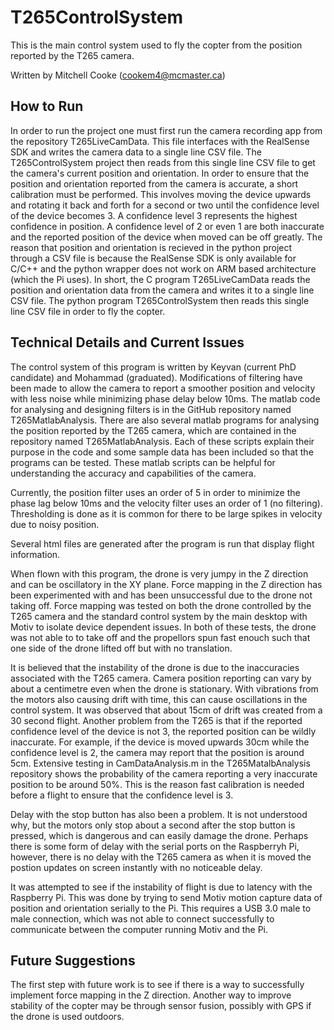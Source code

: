 # T265ControlSystem
This is the main control system used to fly the copter from the position reported by the T265 camera.

Written by Mitchell Cooke (cookem4@mcmaster.ca)

## How to Run
In order to run the project one must first run the camera recording app from the repository T265LiveCamData. This file interfaces with the RealSense SDK and writes the camera data to a single line CSV file. The T265ControlSystem project then reads from this single line CSV file to get the camera's current position and orientation. In order to ensure that the position and orientation reported from the camera is accurate, a short calibration must be performed. This involves moving the device upwards and rotating it back and forth for a second or two until the confidence level of the device becomes 3. A confidence level 3 represents the highest confidence in position. A confidence level of 2 or even 1 are both inaccurate and the reported position of the device when moved can be off greatly. The reason that position and orientation is recieved in the python project through a CSV file is because the RealSense SDK is only available for C/C++ and the python wrapper does not work on ARM based architecture (which the Pi uses). In short, the C program T265LiveCamData reads the position and orientation data from the camera and writes it to a single line CSV file. The python program T265ControlSystem then reads this single line CSV file in order to fly the copter.
 
## Technical Details and Current Issues
The control system of this program is written by Keyvan (current PhD candidate) and Mohammad (graduated). Modifications of filtering have been made to allow the camera to report a smoother position and velocity with less noise while minimizing phase delay below 10ms. The matlab code for analysing and designing filters is in the GitHub repository named T265MatlabAnalysis. There are also several matlab programs for analysing the position reported by the T265 camera, which are contained in the repository named T265MatlabAnalysis. Each of these scripts explain their purpose in the code and some sample data has been included so that the programs can be tested. These matlab scripts can be helpful for understanding the accuracy and capabilities of the camera.

Currently, the position filter uses an order of 5 in order to minimize the phase lag below 10ms and the velocity filter uses an order of 1 (no filtering). Thresholding is done as it is common for there to be large spikes in velocity due to noisy position. 

Several html files are generated after the program is run that display flight information. 

When flown with this program, the drone is very jumpy in the Z direction and can be oscillatory in the XY plane. Force mapping in the Z direction has been experimented with and has been unsuccessful due to the drone not taking off. Force mapping was tested on both the drone controlled by the T265 camera and the standard control system by the main desktop with Motiv to isolate device dependent issues. In both of these tests, the drone was not able to to take off and the propellors spun fast enouch such that one side of the drone lifted off but with no translation.

It is believed that the instability of the drone is due to the inaccuracies associated with the T265 camera. Camera position reporting can vary by about a centimetre even when the drone is stationary. With vibrations from the motors also causing drift with time, this can cause oscillations in the control system. It was observed that about 15cm of drift was created from a 30 second flight. Another problem from the T265 is that if the reported confidence level of the device is not 3, the reported position can be wildly inaccurate. For example, if the device is moved upwards 30cm while the confidence level is 2, the camera may report that the position is around 5cm. Extensive testing in CamDataAnalysis.m in the T265MatalbAnalysis repository shows the probability of the camera reporting a very inaccurate position to be around 50%. This is the reason fast calibration is needed before a flight to ensure that the confidence level is 3.

Delay with the stop button has also been a problem. It is not understood why, but the motors only stop about a second after the stop button is pressed, which is dangerous and can easily damage the drone. Perhaps there is some form of delay with the serial ports on the Raspberryh Pi, however, there is no delay with the T265 camera as when it is moved the postion updates on screen instantly with no noticeable delay.

It was attempted to see if the instability of flight is due to latency with the Raspberry Pi. This was done by trying to send Motiv motion capture data of position and orientation serially to the Pi. This requires a USB 3.0 male to male connection, which was not able to connect successfully to communicate between the computer running Motiv and the Pi.

## Future Suggestions
The first step with future work is to see if there is a way to successfully implement force mapping in the Z direction. Another way to improve stability of the copter may be through sensor fusion, possibly with GPS if the drone is used outdoors.
 
